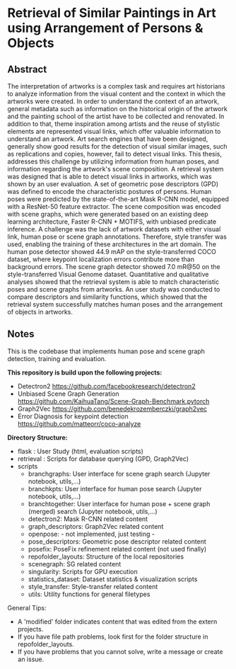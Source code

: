 # Retrieval of Similar Paintings in Art using Arrangement of Persons & Objects

## Abstract
The interpretation of artworks is a complex task and requires art historians to analyze
information from the visual content and the context in which the artworks were created. In
order to understand the context of an artwork, general metadata such as information on the
historical origin of the artwork and the painting school of the artist have to be collected and
renovated. In addition to that, theme inspiration among artists and the reuse of stylistic
elements are represented visual links, which offer valuable information to understand an
artwork. Art search engines that have been designed, generally show good results for the
detection of visual similar images, such as replications and copies, however, fail to detect
visual links.
This thesis, addresses this challenge by utilizing information from human poses, and information
regarding the artwork's scene composition. A retrieval system was designed that
is able to detect visual links in artworks, which was shown by an user evaluation. A set
of geometric pose descriptors (GPD) was defined to encode the characteristic postures of
persons. Human poses were predicted by the state-of-the-art Mask R-CNN model, equipped
with a ResNet-50 feature extractor. The scene composition was encoded with scene graphs,
which were generated based on an existing deep learning architecture, Faster R-CNN +
MOTIFS, with unbiased predicate inference. A challenge was the lack of artwork datasets
with either visual link, human pose or scene graph annotations. Therefore, style transfer
was used, enabling the training of these architectures in the art domain. The human pose
detector showed 44.9 mAP on the style-transferred COCO dataset, where keypoint localization
errors contribute more than background errors. The scene graph detector showed
7.0 mR@50 on the style-transferred Visual Genome dataset. Quantitative and qualitative
analyses showed that the retrieval system is able to match characteristic poses and scene
graphs from artworks. An user study was conducted to compare descriptors and similarity
functions, which showed that the retrieval system successfully matches human poses and
the arrangement of objects in artworks.

## Notes
This is the codebase that implements human pose and scene graph detection, training and evaluation.


**This repository is build upon the following projects:**
- Detectron2 https://github.com/facebookresearch/detectron2
- Unbiased Scene Graph Generation https://github.com/KaihuaTang/Scene-Graph-Benchmark.pytorch
- Graph2Vec https://github.com/benedekrozemberczki/graph2vec
- Error Diagnosis for keypoint detection https://github.com/matteorr/coco-analyze

**Directory Structure:**
- flask : User Study (html, evaluation scripts)
- retrieval : Scripts for database querying (GPD, Graph2Vec) 
- scripts
  - branchgraphs: User interface for scene graph search (Jupyter notebook, utils,...)
  - branchkpts:  User interface for human pose search (Jupyter notebook, utils,...)
  - branchtogether: User interface for human pose + scene graph (merged) search (Jupyter notebook, utils,...)
  - detectron2: Mask R-CNN related content
  - graph_descriptors: Graph2Vec related content
  - openpose: - not implemented, just testing -
  - pose_descriptors: Geometric pose descriptor related content
  - posefix: PoseFix refinement related content (not used finally)
  - repofolder_layouts: Structure of the local repositories
  - scenegraph: SG related content
  - singularity: Scripts for GPU execution
  - statistics_dataset: Dataset statistics & visualization scripts
  - style_transfer: Style-transfer related content
  - utils: Utility functions for general filetypes

General Tips:
- A 'modified' folder indicates content that was edited from the extern projects.
- If you have file path problems, look first for the folder structure in repofolder_layouts.
- If you have problems that you cannot solve, write a message or create an issue.





